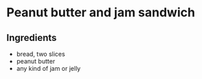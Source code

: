 # Peanut butter and jam sandwich
## Ingredients
* bread, two slices
* peanut butter
* any kind of jam or jelly
